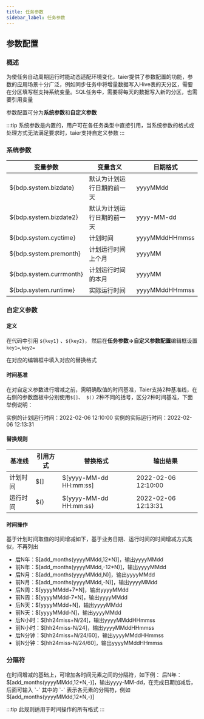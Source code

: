 ```yaml
---
title: 任务参数
sidebar_label: 任务参数
---
```


## 参数配置

### 概述

为使任务自动周期运行时能动态适配环境变化，taier提供了参数配置的功能，参数的应用场景十分广泛，例如同步任务中将增量数据写入Hive表的天分区，需要在分区填写栏支持系统变量。SQL任务中，需要将每天的数据写入新的分区，也需要引用变量

参数配置可分为**系统参数**和**自定义参数**

:::tip
系统参数是内置的，用户可在各任务类型中直接引用，当系统参数的格式或处理方式无法满足要求时，taier支持自定义参数
:::

### 系统参数

| 变量参数                | 变量含义                   | 日期格式       |
| ----------------------- | -------------------------- | -------------- |
| ${bdp.system.bizdate}   | 默认为计划运行日期的前一天 | yyyyMMdd       |
| ${bdp.system.bizdate2}  | 默认为计划运行日期的前一天 | yyyy-MM-dd     |
| ${bdp.system.cyctime}   | 计划时间                   | yyyyMMddHHmmss |
| ${bdp.system.premonth}  | 计划运行时间上个月         | yyyyMM         |
| ${bdp.system.currmonth} | 计划运行时间的本月         | yyyyMM         |
| ${bdp.system.runtime}   | 实际运行时间               | yyyyMMddHHmmss |

### 自定义参数

#### 定义

在代码中引用 `${key1}` 、`${key2}`， 然后在**任务参数->自定义参数配置**编辑框设置`key1=`,`key2=`

在对应的编辑框中填入对应的替换格式

#### 时间基准

在对自定义参数进行增减之前，需明确取值的时间基准，Taier支持2种基准线，在右侧的参数面板中分别使用`$[]`、` $()`
2种不同的括号，区分2种时间基准，下面举例说明：

实例的计划运行时间：2022-02-06 12:10:00 实例的实际运行时间：2022-02-06 12:13:31

#### 替换规则

| 基准线   | 引用方式 | 替换格式               | 输出结果            |
| -------- | -------- | ---------------------- | ------------------- |
| 计划时间 | $[]      | $[yyyy-MM-dd HH:mm:ss] | 2022-02-06 12:10:00 |
| 运行时间 | $()      | $(yyyy-MM-dd HH:mm:ss) | 2022-02-06 12:13:31 |

#### 时间操作

基于计划时间取值的时间增减如下，基于业务日期、运行时间的时间增减方式类似，不再列出

- 后N年：$[add_months(yyyyMMdd,12*N)]，输出yyyyMMdd
- 前N年：$[add_months(yyyyMMdd,-12*N)]，输出yyyyMMdd
- 后N月：$[add_months(yyyyMMdd,N)]，输出yyyyMMdd
- 前N月：$[add_months(yyyyMMdd,-N)]，输出yyyyMMdd
- 后N周：$[yyyyMMdd+7*N]，输出yyyyMMdd
- 前N周：$[yyyyMMdd-7*N]，输出yyyyMMdd
- 后N天：$[yyyyMMdd+N]，输出yyyyMMdd
- 前N天：$[yyyyMMdd-N]，输出yyyyMMdd
- 后N小时：$[hh24miss+N/24]，输出yyyyMMddHHmmss
- 前N小时：$[hh24miss-N/24]，输出yyyyMMddHHmmss
- 后N分钟：$[hh24miss+N/24/60]，输出yyyyMMddHHmmss
- 前N分钟：$[hh24miss-N/24/60]，输出yyyyMMddHHmmss

### 分隔符

在时间增减的基础上，可增加各时间元素之间的分隔符，如下例：
后N年：$[add_months(yyyyMMdd,12*N,-)]，输出yyyy-MM-dd，在完成日期加减后，后面可输入 `-` 其中的 `-`
表示各元素的分隔符，例如$[add_months(yyyyMMdd,12*N,-)]

:::tip
此规则适用于时间操作的所有格式
:::